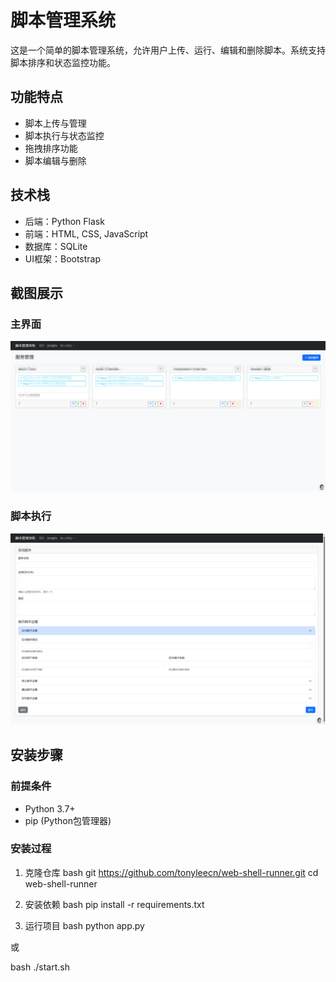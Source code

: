 # 脚本管理系统

这是一个简单的脚本管理系统，允许用户上传、运行、编辑和删除脚本。系统支持脚本排序和状态监控功能。

## 功能特点

- 脚本上传与管理
- 脚本执行与状态监控
- 拖拽排序功能
- 脚本编辑与删除

## 技术栈

- 后端：Python Flask
- 前端：HTML, CSS, JavaScript
- 数据库：SQLite
- UI框架：Bootstrap

## 截图展示

### 主界面
![主界面](demo-page/首页.png)

### 脚本执行
![脚本执行](demo-page/添加服务.png)

## 安装步骤

### 前提条件

- Python 3.7+
- pip (Python包管理器)

### 安装过程

1. 克隆仓库
bash
git https://github.com/tonyleecn/web-shell-runner.git
cd web-shell-runner

2. 安装依赖
bash
pip install -r requirements.txt

3. 运行项目
bash
python app.py

或

bash
./start.sh

